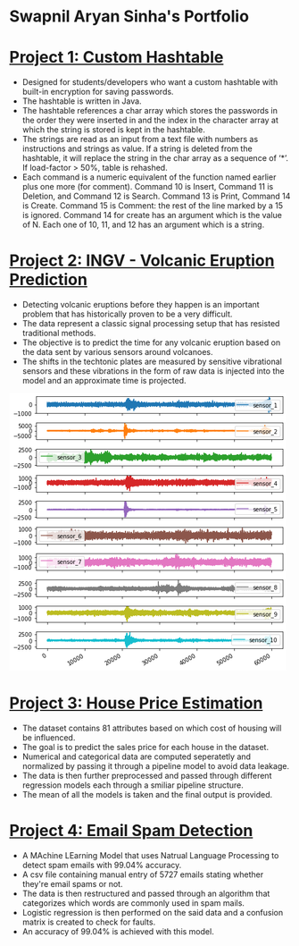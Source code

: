 # Swapnil Aryan Sinha's Portfolio

# [Project 1: Custom Hashtable](https://github.com/SwapnilAryan97/Hashing)
* Designed for students/developers who want a custom hashtable with built-in encryption for saving passwords.
* The hashtable is written in Java.
* The hashtable references a char array which stores the passwords in the order they were inserted in and the index in the character array at which the string is stored is kept in the hashtable.
* The strings are read as an input from a text file with numbers as instructions and strings as value. If a string is deleted from the hashtable, it will replace the string in the char array as a sequence of ‘*’. If load-factor  > 50%, table is rehashed.
* Each command is a numeric equivalent of the function named earlier plus one more (for comment). Command 10 is Insert, Command 11 is Deletion, and Command 12 is Search. Command 13 is Print, Command 14 is Create. Command 15 is Comment: the rest of the line marked by a 15 is ignored. Command 14 for create has an argument which is the value of N. Each one of 10, 11, and 12 has an argument which is a string.

# [Project 2: INGV - Volcanic Eruption Prediction](https://github.com/SwapnilAryan97/projects/blob/master/ingv-volcanic-eruption-prediction-using-xgboost.ipynb)
* Detecting volcanic eruptions before they happen is an important problem that has historically proven to be a very difficult.
* The data represent a classic signal processing setup that has resisted traditional methods.
* The objective is to predict the time for any volcanic eruption based on the data sent by various sensors around volcanoes.
* The shifts in the techtonic plates are measured by sensitive vibrational sensors and these vibrations in the form of raw data is injected into the model and an approximate time is projected.

![](https://github.com/SwapnilAryan97/Swapnil_Sinha_Portfolio/blob/main/images/Unknown.png)

# [Project 3: House Price Estimation](https://github.com/SwapnilAryan97/Swapnil_Sinha_Portfolio/blob/main/images/Unknown.png)
* The dataset contains 81 attributes based on which cost of housing will be influenced.
* The goal is to predict the sales price for each house in the dataset.
* Numerical and categorical data are computed seperatetly and normalized by passing it through a pipeline model to avoid data leakage.
* The data is then further preprocessed and passed through different regression models each through a smiliar pipeline structure. 
* The mean of all the models is taken and the final output is provided.

# [Project 4: Email Spam Detection](https://github.com/SwapnilAryan97/projects/blob/master/EmailSpamDetection.ipynb)
* A MAchine LEarning Model that uses Natrual Language Processing to detect spam emails with 99.04% accuracy.
*  A csv file containing manual entry of 5727 emails stating whether they're email spams or not.
* The data is then restructured and passed through an algorithm that categorizes which words are commonly used in spam mails.
* Logistic regression is then performed on the said data and a confusion matrix is created to check for faults.
* An accuracy of 99.04% is achieved with this model.

